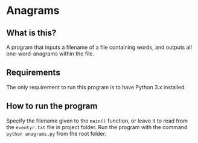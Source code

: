 # Anagrams

## What is this?
A program that inputs a filename of a file containing words, and outputs all one-word-anagrams within the file.

## Requirements
The only requirement to run this program is to have Python 3.x installed.

## How to run the program
Specify the filename given to the `main()` function, or leave it to read from the `eventyr.txt` file in project folder. Run the program with the command `python anagrams.py` from the root folder.